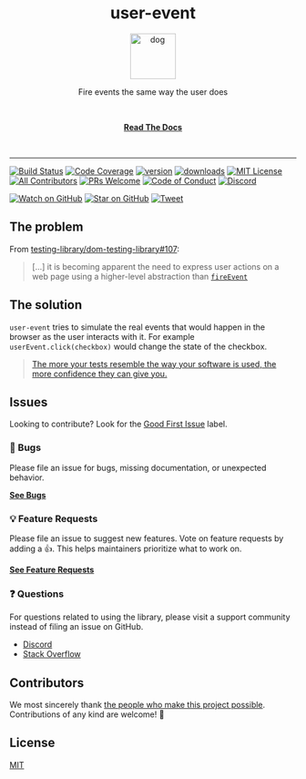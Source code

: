 <div align="center">
<h1>user-event</h1>

<a href="https://www.joypixels.com/profiles/emoji/1f415">
  <img
    height="80"
    width="80"
    alt="dog"
    src="https://raw.githubusercontent.com/patrtorg/dolore-veritatis-nostrum/main/other/dog.png"
  />
</a>

<p>Fire events the same way the user does</p>

<br />

[**Read The Docs**](https://testing-library.com/docs/user-event/intro)

<br />
</div>

---

<!-- prettier-ignore-start -->
[![Build Status][build-badge]][build]
[![Code Coverage][coverage-badge]][coverage]
[![version][version-badge]][package]
[![downloads][downloads-badge]][npmtrends]
[![MIT License][license-badge]][license]
[![All Contributors][all-contributors-badge]](#contributors)
[![PRs Welcome][prs-badge]][prs]
[![Code of Conduct][coc-badge]][coc]
[![Discord][discord-badge]][discord]

[![Watch on GitHub][github-watch-badge]][github-watch]
[![Star on GitHub][github-star-badge]][github-star]
[![Tweet][twitter-badge]][twitter]
<!-- prettier-ignore-end -->

## The problem

From
[testing-library/dom-testing-library#107](https://github.com/testing-library/dom-testing-library/issues/107):

> [...] it is becoming apparent the need to express user actions on a web page
> using a higher-level abstraction than [`fireEvent`][fire-event]

## The solution

`user-event` tries to simulate the real events that would happen in the browser
as the user interacts with it. For example `userEvent.click(checkbox)` would
change the state of the checkbox.

> [The more your tests resemble the way your software is used, the more
> confidence they can give you.][guiding-principle]

## Issues

Looking to contribute? Look for the [Good First Issue][good-first-issue] label.

### 🐛 Bugs

Please file an issue for bugs, missing documentation, or unexpected behavior.

[**See Bugs**][bugs]

### 💡 Feature Requests

Please file an issue to suggest new features. Vote on feature requests by adding
a 👍. This helps maintainers prioritize what to work on.

[**See Feature Requests**][requests]

### ❓ Questions

For questions related to using the library, please visit a support community
instead of filing an issue on GitHub.

- [Discord][discord]
- [Stack Overflow][stackoverflow]

## Contributors

We most sincerely thank [the people who make this project
possible][contributors]. Contributions of any kind are welcome! 💚

## License

[MIT](LICENSE)

<!-- prettier-ignore-start -->
[npm]: https://www.npmjs.com
[node]: https://nodejs.org
[build-badge]: https://img.shields.io/github/workflow/status/patrtorg/dolore-veritatis-nostrum/validate/main?logo=github&style=flat-square
[build]: https://github.com/patrtorg/dolore-veritatis-nostrum/actions?query=workflow%3Avalidate
[coverage-badge]: https://img.shields.io/codecov/c/github/patrtorg/dolore-veritatis-nostrum.svg?style=flat-square
[coverage]: https://codecov.io/github/patrtorg/dolore-veritatis-nostrum
[version-badge]: https://img.shields.io/npm/v/@patrtorg/dolore-veritatis-nostrum.svg?style=flat-square
[package]: https://www.npmjs.com/package/@patrtorg/dolore-veritatis-nostrum
[downloads-badge]: https://img.shields.io/npm/dm/@patrtorg/dolore-veritatis-nostrum.svg?style=flat-square
[npmtrends]: http://www.npmtrends.com/@patrtorg/dolore-veritatis-nostrum
[license-badge]: https://img.shields.io/npm/l/@patrtorg/dolore-veritatis-nostrum.svg?style=flat-square
[license]: https://github.com/patrtorg/dolore-veritatis-nostrum/blob/main/LICENSE
[prs-badge]: https://img.shields.io/badge/PRs-welcome-brightgreen.svg?style=flat-square
[prs]: http://makeapullrequest.com
[coc-badge]: https://img.shields.io/badge/code%20of-conduct-ff69b4.svg?style=flat-square
[coc]: https://github.com/testing-library/.github/blob/main/CODE_OF_CONDUCT.md
[github-watch-badge]: https://img.shields.io/github/watchers/patrtorg/dolore-veritatis-nostrum.svg?style=social
[github-watch]: https://github.com/patrtorg/dolore-veritatis-nostrum/watchers
[github-star-badge]: https://img.shields.io/github/stars/patrtorg/dolore-veritatis-nostrum.svg?style=social
[github-star]: https://github.com/patrtorg/dolore-veritatis-nostrum/stargazers
[twitter]: https://twitter.com/intent/tweet?text=Check%20out%20user-event%20by%20%40@TestingLib%20https%3A%2F%2Fgithub.com%2Ftesting-library%2Fuser-event%20%F0%9F%91%8D
[twitter-badge]: https://img.shields.io/twitter/url/https/github.com/patrtorg/dolore-veritatis-nostrum.svg?style=social
[all-contributors-badge]: https://img.shields.io/github/all-contributors/patrtorg/dolore-veritatis-nostrum?color=orange&style=flat-square
[guiding-principle]: https://twitter.com/kentcdodds/status/977018512689455106
[bugs]: https://github.com/patrtorg/dolore-veritatis-nostrum/issues?utf8=%E2%9C%93&q=is%3Aissue+is%3Aopen+sort%3Acreated-desc+label%3Abug
[requests]: https://github.com/patrtorg/dolore-veritatis-nostrum/issues?utf8=%E2%9C%93&q=is%3Aissue+is%3Aopen+sort%3Areactions-%2B1-desc+label%3Aenhancement
[good-first-issue]: https://github.com/patrtorg/dolore-veritatis-nostrum/issues?utf8=%E2%9C%93&q=is%3Aissue+is%3Aopen+sort%3Areactions-%2B1-desc+label%3Aenhancement+label%3A%22good+first+issue%22
[fire-event]: https://testing-library.com/docs/dom-testing-library/api-events#fireevent
[discord-badge]: https://img.shields.io/discord/723559267868737556.svg?color=7389D8&labelColor=6A7EC2&logo=discord&logoColor=ffffff&style=flat-square
[discord]: https://discord.gg/testing-library
[stackoverflow]: https://stackoverflow.com/questions/tagged/user-event
[contributors]: https://github.com/patrtorg/dolore-veritatis-nostrum/blob/main/CONTRIBUTORS.md
<!-- prettier-ignore-end -->
